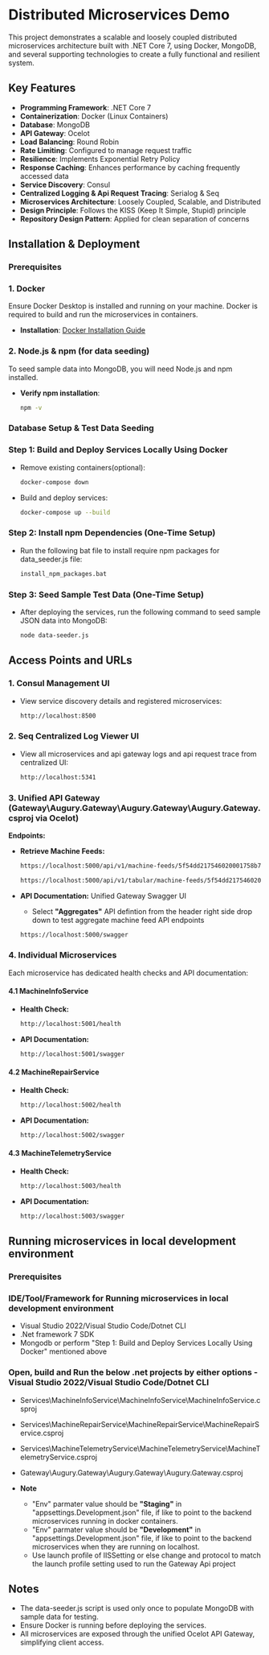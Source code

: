 # Distributed Microservices Demo

This project demonstrates a scalable and loosely coupled distributed microservices architecture built with .NET Core 7, using Docker, MongoDB, and several supporting technologies to create a fully functional and resilient system.

## Key Features

- **Programming Framework**: .NET Core 7
- **Containerization**: Docker (Linux Containers)
- **Database**: MongoDB
- **API Gateway**: Ocelot
- **Load Balancing**: Round Robin
- **Rate Limiting**: Configured to manage request traffic
- **Resilience**: Implements Exponential Retry Policy
- **Response Caching**: Enhances performance by caching frequently accessed data
- **Service Discovery**: Consul
- **Centralized Logging & Api Request Tracing**: Serialog & Seq
- **Microservices Architecture**: Loosely Coupled, Scalable, and Distributed
- **Design Principle**: Follows the KISS (Keep It Simple, Stupid) principle
- **Repository Design Pattern**: Applied for clean separation of concerns

## Installation & Deployment

### Prerequisites

### 1. **Docker**

Ensure Docker Desktop is installed and running on your machine. Docker is required to build and run the microservices in containers.

- **Installation**: [Docker Installation Guide](https://docs.docker.com/get-docker/)

### 2. **Node.js & npm (for data seeding)**

To seed sample data into MongoDB, you will need Node.js and npm installed.

- **Verify npm installation**:
  ```bash
  npm -v


### Database Setup & Test Data Seeding
### Step 1: Build and Deploy Services Locally Using Docker
- Remove existing containers(optional):
    ```bash
	docker-compose down
    ```

- Build and deploy services:
    ```bash
	docker-compose up --build
	```

### Step 2: Install npm Dependencies (One-Time Setup)
- Run the following bat file to install require npm packages for data_seeder.js file:
    ```bash
    install_npm_packages.bat
    ```
	
### Step 3: Seed Sample Test Data (One-Time Setup)
- After deploying the services, run the following command to seed sample JSON data into MongoDB:
    ```bash
	node data-seeder.js
    ```

## Access Points and URLs
### 1. Consul Management UI
- View service discovery details and registered microservices:
    ```bash
    http://localhost:8500
    ```

### 2. Seq Centralized Log Viewer UI
- View all microservices and api gateway logs and api request trace from centralized UI:
    ```bash
    http://localhost:5341
    ```

### 3. Unified API Gateway (Gateway\Augury.Gateway\Augury.Gateway\Augury.Gateway.csproj via Ocelot)

**Endpoints:**
- **Retrieve Machine Feeds:**
    ```bash
    https://localhost:5000/api/v1/machine-feeds/5f54dd217546020001758b7b
    ```
    ```bash
    https://localhost:5000/api/v1/tabular/machine-feeds/5f54dd217546020001758b7b
    ```
    
- **API Documentation:** Unified Gateway Swagger UI
    - Select **"Aggregates"** API defintion from the header right side drop down to test aggregate machine feed API endpoints
    ```bash
    https://localhost:5000/swagger
	```

### 4. Individual Microservices
Each microservice has dedicated health checks and API documentation:

#### 4.1 MachineInfoService
- **Health Check:**
    ```bash
    http://localhost:5001/health
- **API Documentation:** 
    ```bash
    http://localhost:5001/swagger

#### 4.2 MachineRepairService
- **Health Check:**
    ```bash
    http://localhost:5002/health
- **API Documentation:** 
    ```bash
    http://localhost:5002/swagger

#### 4.3 MachineTelemetryService
- **Health Check:**
    ```bash
    http://localhost:5003/health
- **API Documentation:** 
    ```bash
    http://localhost:5003/swagger

## Running microservices in local development environment
### Prerequisites

### IDE/Tool/Framework for Running microservices in local development environment

- Visual Studio 2022/Visual Studio Code/Dotnet CLI
- .Net framework 7 SDK
- Mongodb or perform "Step 1: Build and Deploy Services Locally Using Docker" mentioned above

### Open, build and Run the below .net projects by either options - Visual Studio 2022/Visual Studio Code/Dotnet CLI
- Services\MachineInfoService\MachineInfoService\MachineInfoService.csproj
- Services\MachineRepairService\MachineRepairService\MachineRepairService.csproj
- Services\MachineTelemetryService\MachineTelemetryService\MachineTelemetryService.csproj
- Gateway\Augury.Gateway\Augury.Gateway\Augury.Gateway.csproj

- **Note**
    - "Env" parmater value should be **"Staging"** in "appsettings.Development.json" file, if like to point to the backend microservices running in docker containers.
    - "Env" parmater value should be **"Development"** in "appsettings.Development.json" file, if like to point to the backend microservices when they are running on localhost.
    - Use launch profile of IISSetting or else change and protocol to match the launch profile setting used to run the Gateway Api project

## Notes
- The data-seeder.js script is used only once to populate MongoDB with sample data for testing.
- Ensure Docker is running before deploying the services.
- All microservices are exposed through the unified Ocelot API Gateway, simplifying client access.
